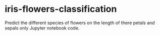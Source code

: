# iris-flowers-classification
Predict the different species of flowers on the length of there petals and sepals only Jupyter notebook code.
